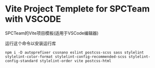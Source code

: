 # Vite Project Templete for SPCTeam with VSCODE
SPCTeam的Vite项目模板(适用于VSCode编辑器)

运行这个命令以安装运行库
```shell
npm i -D autoprefixer cssnano eslint postcss-scss sass stylelint stylelint-color-format stylelint-config-recommended-scss stylelint-config-standard stylelint-order vite postcss-html
```